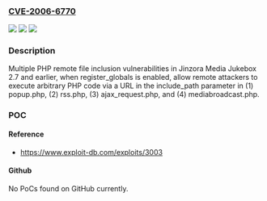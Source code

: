 ### [CVE-2006-6770](https://cve.mitre.org/cgi-bin/cvename.cgi?name=CVE-2006-6770)
![](https://img.shields.io/static/v1?label=Product&message=n%2Fa&color=blue)
![](https://img.shields.io/static/v1?label=Version&message=n%2Fa&color=blue)
![](https://img.shields.io/static/v1?label=Vulnerability&message=n%2Fa&color=brighgreen)

### Description

Multiple PHP remote file inclusion vulnerabilities in Jinzora Media Jukebox 2.7 and earlier, when register_globals is enabled, allow remote attackers to execute arbitrary PHP code via a URL in the include_path parameter in (1) popup.php, (2) rss.php, (3) ajax_request.php, and (4) mediabroadcast.php.

### POC

#### Reference
- https://www.exploit-db.com/exploits/3003

#### Github
No PoCs found on GitHub currently.


